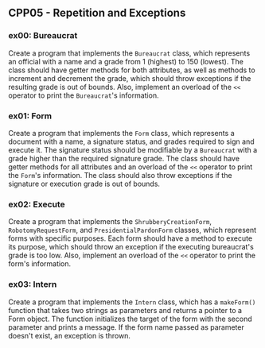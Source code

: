 ## CPP05 - Repetition and Exceptions

### ex00: Bureaucrat
Create a program that implements the `Bureaucrat` class, which represents an official with a name and a grade from 1 (highest) to 150 (lowest). The class should have getter methods for both attributes, as well as methods to increment and decrement the grade, which should throw exceptions if the resulting grade is out of bounds. Also, implement an overload of the `<<` operator to print the `Bureaucrat`'s information.

### ex01: Form
Create a program that implements the `Form` class, which represents a document with a name, a signature status, and grades required to sign and execute it. The signature status should be modifiable by a `Bureaucrat` with a grade higher than the required signature grade. The class should have getter methods for all attributes and an overload of the `<<` operator to print the `Form`'s information. The class should also throw exceptions if the signature or execution grade is out of bounds.

### ex02: Execute
Create a program that implements the `ShrubberyCreationForm`, `RobotomyRequestForm`, and `PresidentialPardonForm` classes, which represent forms with specific purposes. Each form should have a method to execute its purpose, which should throw an exception if the executing bureaucrat's grade is too low. Also, implement an overload of the `<<` operator to print the form's information.

### ex03: Intern
Create a program that implements the `Intern` class, which has a `makeForm()` function that takes two strings as parameters and returns a pointer to a Form object. The function initializes the target of the form with the second parameter and prints a message. If the form name passed as parameter doesn't exist, an exception is thrown.
